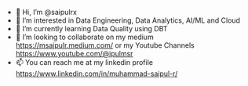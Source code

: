 - 👋 Hi, I’m @saipulrx
- 👀 I’m interested in Data Engineering, Data Analytics, AI/ML and Cloud 
- 🌱 I’m currently learning Data Quality using DBT
- 💞️ I’m looking to collaborate on my medium https://msaipulr.medium.com/ or my Youtube Channels https://www.youtube.com/@ipulmsr
- 📫 You can reach me at my linkedin profile https://www.linkedin.com/in/muhammad-saipul-r/ 

<!---
saipulrx/saipulrx is a ✨ special ✨ repository because its `README.md` (this file) appears on your GitHub profile.
You can click the Preview link to take a look at your changes.
--->
